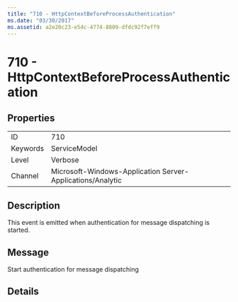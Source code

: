 ```yaml
---
title: "710 - HttpContextBeforeProcessAuthentication"
ms.date: "03/30/2017"
ms.assetid: a2e20c23-e54c-4774-8809-dfdc92f7eff9
---
```

# 710 - HttpContextBeforeProcessAuthentication
## Properties  
  
|||  
|-|-|  
|ID|710|  
|Keywords|ServiceModel|  
|Level|Verbose|  
|Channel|Microsoft-Windows-Application Server-Applications/Analytic|  
  
## Description  
 This event is emitted when authentication for message dispatching is started.  
  
## Message  
 Start authentication for message dispatching  
  
## Details
